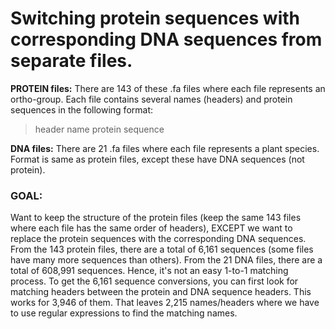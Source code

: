 # Switching protein sequences with corresponding DNA sequences from separate files.

**PROTEIN files:**
There are 143 of these .fa files where each file represents an ortho-group. Each file contains several names (headers) and protein sequences in the following format:
>header name
protein sequence

**DNA files:**
There are 21 .fa files where each file represents a plant species. Format is same as protein files, except these have DNA sequences (not protein).

### GOAL:
Want to keep the structure of the protein files (keep the same 143 files where each file has the same order of headers), EXCEPT we want to replace the protein sequences with the corresponding DNA sequences. From the 143 protein files, there are a total of 6,161 sequences (some files have many more sequences than others). From the 21 DNA files, there are a total of 608,991 sequences. Hence, it's not an easy 1-to-1 matching process. To get the 6,161 sequence conversions, you can first look for matching headers between the protein and DNA sequence headers. This works for 3,946 of them. That leaves 2,215 names/headers where we have to use regular expressions to find the matching names.
